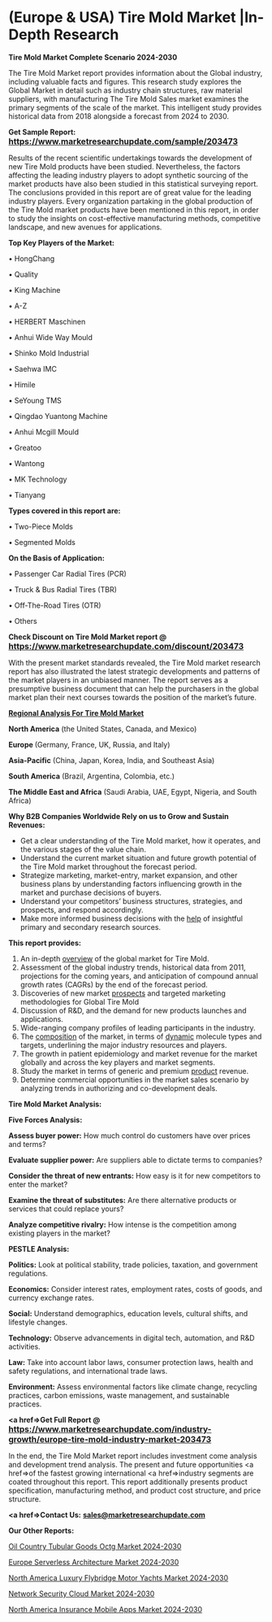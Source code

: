 # (Europe & USA) Tire Mold Market |In-Depth Research

<strong>Tire Mold Market Complete Scenario 2024-2030</strong>

The Tire Mold Market report provides information about the Global industry, including valuable facts and figures. This research study explores the Global Market in detail such as industry chain structures, raw material suppliers, with manufacturing The Tire Mold Sales market examines the primary segments of the scale of the market. This intelligent study provides historical data from 2018 alongside a forecast from 2024 to 2030.

<strong>Get Sample Report: <a href=https://www.marketresearchupdate.com/sample/203473><font size=3 color=#0000ff>https://www.marketresearchupdate.com/sample/203473</font></a></strong>

Results of the recent scientific undertakings towards the development of new Tire Mold products have been studied. Nevertheless, the factors affecting the leading industry players to adopt synthetic sourcing of the market products have also been studied in this statistical surveying report. The conclusions provided in this report are of great value for the leading industry players. Every organization partaking in the global production of the Tire Mold market products have been mentioned in this report, in order to study the insights on cost-effective manufacturing methods, competitive landscape, and new avenues for applications.

<strong>Top Key Players of the Market:</strong>

• HongChang

• Quality

• King Machine

• A-Z

• HERBERT Maschinen

• Anhui Wide Way Mould

• Shinko Mold Industrial

• Saehwa IMC

• Himile

• SeYoung TMS

• Qingdao Yuantong Machine

• Anhui Mcgill Mould

• Greatoo

• Wantong

• MK Technology

• Tianyang

<strong>Types covered in this report are: </strong>

• Two-Piece Molds

• Segmented Molds

<strong>On the Basis of Application:</strong>

• Passenger Car Radial Tires (PCR)

• Truck & Bus Radial Tires (TBR)

• Off-The-Road Tires (OTR)

• Others

<strong>Check Discount on Tire Mold Market report @ <a href=https://www.marketresearchupdate.com/discount/203473><font size=3 color=#0000ff>https://www.marketresearchupdate.com/discount/203473</font></a></strong>

With the present market standards revealed, the Tire Mold market research report has also illustrated the latest strategic developments and patterns of the market players in an unbiased manner. The report serves as a presumptive business document that can help the purchasers in the global market plan their next courses towards the position of the market’s future.

<strong><u><b>Regional Analysis For Tire Mold Market</b></u></strong>

<strong><b>North America</b></strong> (the United States, Canada, and Mexico)

<strong><b>Europe </b></strong>(Germany, France, UK, Russia, and Italy)

<strong><b>Asia-Pacific</b></strong> (China, Japan, Korea, India, and Southeast Asia)

<strong><b>South America</b></strong> (Brazil, Argentina, Colombia, etc.)

<strong><b>The Middle East and Africa</b></strong> (Saudi Arabia, UAE, Egypt, Nigeria, and South Africa)

<strong>Why B2B Companies Worldwide Rely on us to Grow and Sustain Revenues:</strong>
<ul>
  <li>Get a clear understanding of the Tire Mold market, how it operates, and the various stages of the value chain.</li>
  <li>Understand the current market situation and future growth potential of the Tire Mold market throughout the forecast period.</li>
  <li>Strategize marketing, market-entry, market expansion, and other business plans by understanding factors influencing growth in the market and purchase decisions of buyers.</li>
  <li>Understand your competitors’ business structures, strategies, and prospects, and respond accordingly.</li>
  <li>Make more informed business decisions with the <a href=ASDF991299>help</a> of insightful primary and secondary research sources.</li>
</ul>
<strong>This report provides:</strong>
<ol>
  <li>An in-depth <a href=>overview</a> of the global market for Tire Mold.</li>
  <li>Assessment of the global industry trends, historical data from 2011, projections for the coming years, and anticipation of compound annual growth rates (CAGRs) by the end of the forecast period.</li>
  <li>Discoveries of new market <a href=>prospects</a> and targeted marketing methodologies for Global Tire Mold</li>
  <li>Discussion of R&amp;D, and the demand for new products launches and applications.</li>
  <li>Wide-ranging company profiles of leading participants in the industry.</li>
  <li>The <a href=ASDF881288>composition</a> of the market, in terms of <a href=>dynamic</a> molecule types and targets, underlining the major industry resources and players.</li>
  <li>The growth in patient epidemiology and market revenue for the market globally and across the key players and market segments.</li>
  <li>Study the market in terms of generic and premium <a href=>product</a> revenue.</li>
  <li>Determine commercial opportunities in the market sales scenario by analyzing trends in authorizing and co-development deals.</li>
</ol>

<strong>Tire Mold Market Analysis:</strong>

<strong>Five Forces Analysis:</strong>

<strong>Assess buyer power:</strong> How much control do customers have over prices and terms?

<strong>Evaluate supplier power:</strong> Are suppliers able to dictate terms to companies?

<strong>Consider the threat of new entrants:</strong> How easy is it for new competitors to enter the market?

<strong>Examine the threat of substitutes:</strong> Are there alternative products or services that could replace yours?

<strong>Analyze competitive rivalry:</strong> How intense is the competition among existing players in the market?

<strong>PESTLE Analysis:</strong>

<strong>Politics:</strong> Look at political stability, trade policies, taxation, and government regulations.

<strong>Economics:</strong> Consider interest rates, employment rates, costs of goods, and currency exchange rates.

<strong>Social:</strong> Understand demographics, education levels, cultural shifts, and lifestyle changes.

<strong>Technology:</strong> Observe advancements in digital tech, automation, and R&D activities.

<strong>Law:</strong> Take into account labor laws, consumer protection laws, health and safety regulations, and international trade laws.

<strong>Environment:</strong> Assess environmental factors like climate change, recycling practices, carbon emissions, waste management, and sustainable practices.

<strong><a href=>Get Full Report</a> @ <a href=https://www.marketresearchupdate.com/industry-growth/europe-tire-mold-industry-market-203473><font size=3 color=#0000ff>https://www.marketresearchupdate.com/industry-growth/europe-tire-mold-industry-market-203473</font></a></strong>

In the end, the Tire Mold Market report includes investment come analysis and development trend analysis. The present and future opportunities <a href=>of</a> the fastest growing international <a href=>industry</a> segments are coated throughout this report. This report additionally presents product specification, manufacturing method, and product cost structure, and price structure.

<strong><a href=><strong>Contact Us:</strong></a></strong>
<strong>sales@marketresearchupdate.com</strong>

<strong>Our Other Reports:</strong>

<a href=https://www.linkedin.com/pulse/oil-country-tubular-goods-octg-market-trends>Oil Country Tubular Goods Octg Market 2024-2030</a>

<a href=https://www.linkedin.com/pulse/europe-serverless-architecture-market-size-upcoming>Europe Serverless Architecture Market 2024-2030</a>

<a href=https://www.linkedin.com/pulse/north-america-luxury-flybridge-motor-yachts-market>North America Luxury Flybridge Motor Yachts Market 2024-2030</a>

<a href=https://www.linkedin.com/pulse/network-security-cloud-marketstatistics-covid-19-vzu7f/>Network Security Cloud Market 2024-2030</a>

<a href=https://www.linkedin.com/pulse/north-america-insurance-mobile-apps-market-statistics-paksf/>North America Insurance Mobile Apps Market 2024-2030</a>
